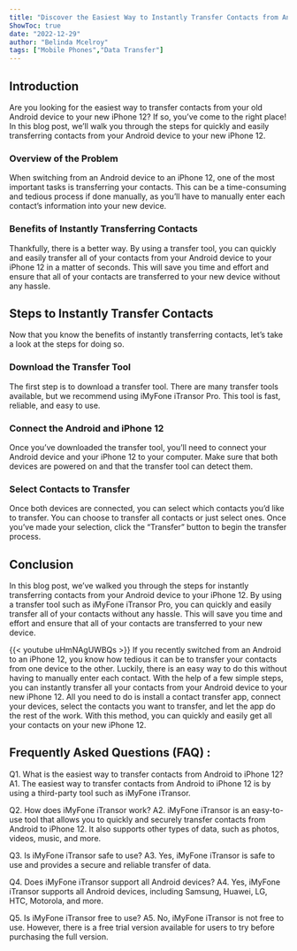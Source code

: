 ```yaml
---
title: "Discover the Easiest Way to Instantly Transfer Contacts from Android to iPhone 12!"
ShowToc: true 
date: "2022-12-29"
author: "Belinda Mcelroy" 
tags: ["Mobile Phones","Data Transfer"]
---
```

## Introduction

Are you looking for the easiest way to transfer contacts from your old Android device to your new iPhone 12? If so, you’ve come to the right place! In this blog post, we’ll walk you through the steps for quickly and easily transferring contacts from your Android device to your new iPhone 12.

### Overview of the Problem

When switching from an Android device to an iPhone 12, one of the most important tasks is transferring your contacts. This can be a time-consuming and tedious process if done manually, as you’ll have to manually enter each contact’s information into your new device.

### Benefits of Instantly Transferring Contacts

Thankfully, there is a better way. By using a transfer tool, you can quickly and easily transfer all of your contacts from your Android device to your iPhone 12 in a matter of seconds. This will save you time and effort and ensure that all of your contacts are transferred to your new device without any hassle.

## Steps to Instantly Transfer Contacts

Now that you know the benefits of instantly transferring contacts, let’s take a look at the steps for doing so.

### Download the Transfer Tool

The first step is to download a transfer tool. There are many transfer tools available, but we recommend using iMyFone iTransor Pro. This tool is fast, reliable, and easy to use.

### Connect the Android and iPhone 12

Once you’ve downloaded the transfer tool, you’ll need to connect your Android device and your iPhone 12 to your computer. Make sure that both devices are powered on and that the transfer tool can detect them.

### Select Contacts to Transfer

Once both devices are connected, you can select which contacts you’d like to transfer. You can choose to transfer all contacts or just select ones. Once you’ve made your selection, click the “Transfer” button to begin the transfer process.

## Conclusion

In this blog post, we’ve walked you through the steps for instantly transferring contacts from your Android device to your iPhone 12. By using a transfer tool such as iMyFone iTransor Pro, you can quickly and easily transfer all of your contacts without any hassle. This will save you time and effort and ensure that all of your contacts are transferred to your new device.

{{< youtube uHmNAgUWBQs >}} 
If you recently switched from an Android to an iPhone 12, you know how tedious it can be to transfer your contacts from one device to the other. Luckily, there is an easy way to do this without having to manually enter each contact. With the help of a few simple steps, you can instantly transfer all your contacts from your Android device to your new iPhone 12. All you need to do is install a contact transfer app, connect your devices, select the contacts you want to transfer, and let the app do the rest of the work. With this method, you can quickly and easily get all your contacts on your new iPhone 12.

## Frequently Asked Questions (FAQ) :
Q1. What is the easiest way to transfer contacts from Android to iPhone 12?
A1. The easiest way to transfer contacts from Android to iPhone 12 is by using a third-party tool such as iMyFone iTransor.

Q2. How does iMyFone iTransor work?
A2. iMyFone iTransor is an easy-to-use tool that allows you to quickly and securely transfer contacts from Android to iPhone 12. It also supports other types of data, such as photos, videos, music, and more.

Q3. Is iMyFone iTransor safe to use?
A3. Yes, iMyFone iTransor is safe to use and provides a secure and reliable transfer of data.

Q4. Does iMyFone iTransor support all Android devices?
A4. Yes, iMyFone iTransor supports all Android devices, including Samsung, Huawei, LG, HTC, Motorola, and more.

Q5. Is iMyFone iTransor free to use?
A5. No, iMyFone iTransor is not free to use. However, there is a free trial version available for users to try before purchasing the full version.


